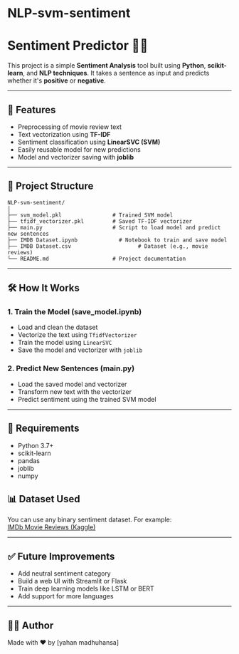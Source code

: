 # NLP-svm-sentiment

# Sentiment Predictor 🧠💬

This project is a simple **Sentiment Analysis** tool built using **Python**, **scikit-learn**, and **NLP techniques**. It takes a sentence as input and predicts whether it's **positive** or **negative**.

---

## 🚀 Features

- Preprocessing of movie review text  
- Text vectorization using **TF-IDF**  
- Sentiment classification using **LinearSVC (SVM)**  
- Easily reusable model for new predictions  
- Model and vectorizer saving with **joblib**

---

## 📁 Project Structure

```
NLP-svm-sentiment/
│
├── svm_model.pkl                # Trained SVM model
├── tfidf_vectorizer.pkl         # Saved TF-IDF vectorizer
├── main.py                      # Script to load model and predict new sentences
├── IMDB Dataset.ipynb             # Notebook to train and save model
├── IMDB Dataset.csv                     # Dataset (e.g., movie reviews)
└── README.md                    # Project documentation
```

---

## 🛠️ How It Works

### 1. Train the Model (save_model.ipynb)

- Load and clean the dataset  
- Vectorize the text using `TfidfVectorizer`  
- Train the model using `LinearSVC`  
- Save the model and vectorizer with `joblib`

### 2. Predict New Sentences (main.py)

- Load the saved model and vectorizer  
- Transform new text with the vectorizer  
- Predict sentiment using the trained SVM model

---


## 🧰 Requirements

- Python 3.7+
- scikit-learn
- pandas
- joblib
- numpy



## 📊 Dataset Used

You can use any binary sentiment dataset. For example:  
[IMDb Movie Reviews (Kaggle)](https://www.kaggle.com/datasets/lakshmi25npathi/imdb-dataset-of-50k-movie-reviews/data)

---

## ✅ Future Improvements

- Add neutral sentiment category  
- Build a web UI with Streamlit or Flask  
- Train deep learning models like LSTM or BERT  
- Add support for more languages  

---

## 🧑‍💻 Author

Made with ❤️ by [yahan madhuhansa]


